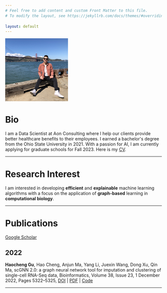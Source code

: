 ```yaml
---
# Feel free to add content and custom Front Matter to this file.
# To modify the layout, see https://jekyllrb.com/docs/themes/#overriding-theme-defaults

layout: default
---
```

<img src="/asset/me/me.jpg" width="40%" />


# Bio

I am a Data Scientist at Aon Consulting where I help our clients provide better healthcare benefits to their employees. I earned a bachelor's degree from the Ohio State University in 2021. With a passion for AI, I am currently applying for graduate schools for Fall 2023. Here is my [CV](/asset/me/Gu_CV_20221206.pdf).

___


# Research Interest

I am interested in developing **efficient** and **explainable** machine learning algorithms with a focus on the application of **graph-based** learning in **computational biology**. 

___


# Publications
[Google Scholar](https://scholar.google.com/citations?user=Oof2O34AAAAJ&hl=en)

## 2022

**Haocheng Gu**, Hao Cheng, Anjun Ma, Yang Li, Juexin Wang, Dong Xu, Qin Ma, scGNN 2.0: a graph neural network tool for imputation and clustering of single-cell RNA-Seq data, Bioinformatics, Volume 38, Issue 23, 1 December 2022, Pages 5322–5325, [DOI](https://doi.org/10.1093/bioinformatics/btac684) | [PDF](https://bpb-us-w2.wpmucdn.com/u.osu.edu/dist/0/72768/files/2022/10/btac684.pdf) | [Code](https://github.com/OSU-BMBL/scGNN2.0.)

___
